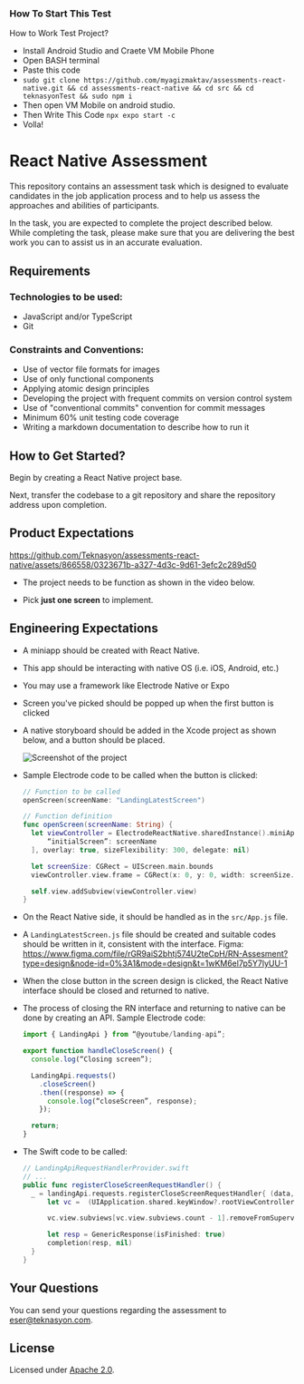 ### How To Start This Test 
How to Work Test Project?


- Install Android Studio and Craete VM Mobile Phone
- Open BASH terminal 
- Paste this code
- `sudo git clone https://github.com/myagizmaktav/assessments-react-native.git && cd assessments-react-native && cd src && cd teknasyonTest && sudo npm i`
- Then open VM Mobile on android studio.
- Then Write This Code `npx expo start -c`
- Volla!


# React Native Assessment

This repository contains an assessment task which is designed to evaluate candidates in the job application process and to help us assess the approaches and abilities of participants.

In the task, you are expected to complete the project described below. While completing the task, please make sure that you are delivering the best work you can to assist us in an accurate evaluation.


## Requirements

### Technologies to be used:

- JavaScript and/or TypeScript
- Git


### Constraints and Conventions:

- Use of vector file formats for images
- Use of only functional components
- Applying atomic design principles
- Developing the project with frequent commits on version control system
- Use of "conventional commits" convention for commit messages
- Minimum 60% unit testing code coverage
- Writing a markdown documentation to describe how to run it


## How to Get Started?

Begin by creating a React Native project base.

Next, transfer the codebase to a git repository and share the repository address upon completion.


## Product Expectations

https://github.com/Teknasyon/assessments-react-native/assets/866558/0323671b-a327-4d3c-9d61-3efc2c289d50

- The project needs to be function as shown in the video below.

- Pick **just one screen** to implement.


## Engineering Expectations

- A miniapp should be created with React Native.

- This app should be interacting with native OS (i.e. iOS, Android, etc.)

- You may use a framework like Electrode Native or Expo

- Screen you've picked should be popped up when the first button is clicked

- A native storyboard should be added in the Xcode project as shown below, and a button should be placed.

  ![Screenshot of the project](./art/xcode.jpg)

- Sample Electrode code to be called when the button is clicked:
  ```swift
  // Function to be called
  openScreen(screenName: "LandingLatestScreen")

  // Function definition
  func openScreen(screenName: String) {
    let viewController = ElectrodeReactNative.sharedInstance().miniApp(withName: “YouTubeLandingMiniapp”, properties: [
        “initialScreen”: screenName
    ], overlay: true, sizeFlexibility: 300, delegate: nil)

    let screenSize: CGRect = UIScreen.main.bounds
    viewController.view.frame = CGRect(x: 0, y: 0, width: screenSize.width, height: screenSize.height)

    self.view.addSubview(viewController.view)
  }
  ```

- On the React Native side, it should be handled as in the `src/App.js` file.

- A `LandingLatestScreen.js` file should be created and suitable codes should be written in it, consistent with the interface.
  Figma: https://www.figma.com/file/rGR9aiS2bhtj574U2teCpH/RN-Assesment?type=design&node-id=0%3A1&mode=design&t=1wKM6el7p5Y7lyUU-1

- When the close button in the screen design is clicked, the React Native interface should be closed and returned to native.

- The process of closing the RN interface and returning to native can be done by creating an API. Sample Electrode code:
  ```javascript
  import { LandingApi } from “@youtube/landing-api”;

  export function handleCloseScreen() {
    console.log(“Closing screen”);

    LandingApi.requests()
      .closeScreen()
      .then((response) => {
        console.log(“closeScreen”, response);
      });

    return;
  }
  ```

- The Swift code to be called:
  ```swift
  // LandingApiRequestHandlerProvider.swift
  // ...
  public func registerCloseScreenRequestHandler() {
    _ = landingApi.requests.registerCloseScreenRequestHandler{ (data, completion) in
        let vc =  (UIApplication.shared.keyWindow?.rootViewController)!

        vc.view.subviews[vc.view.subviews.count - 1].removeFromSuperview()

        let resp = GenericResponse(isFinished: true)
        completion(resp, nil)
    }
  }
  ```


## Your Questions

You can send your questions regarding the assessment to [eser@teknasyon.com](mailto:eser@teknasyon.com).


## License

Licensed under [Apache 2.0](LICENSE).
